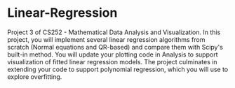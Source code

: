 # Linear-Regression
Project 3 of CS252 - Mathematical Data Analysis and Visualization. In this project, you will implement several linear regression algorithms from scratch (Normal equations and QR-based) and compare them with Scipy's built-in method. You will update your plotting code in Analysis to support visualization of fitted linear regression models. The project culminates in extending your code to support polynomial regression, which you will use to explore overfitting.
